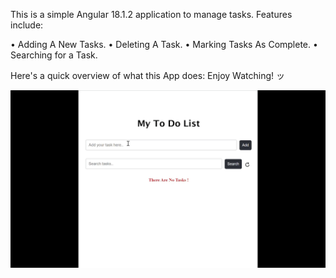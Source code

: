 This is a simple Angular 18.1.2 application to manage tasks. Features include:

• Adding A New Tasks.
• Deleting A Task.
• Marking Tasks As Complete.
• Searching for a Task.

Here's a quick overview of what this App does:
Enjoy Watching! ッ 

![alt text](public/OverView-App-final.gif)